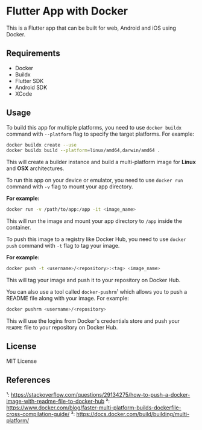 # Flutter App with Docker

This is a Flutter app that can be built for web, Android and iOS using Docker.

## Requirements

- Docker
- Buildx
- Flutter SDK
- Android SDK
- XCode

## Usage

To build this app for multiple platforms, you need to use `docker buildx` command with `--platform` flag to specify the target platforms. For example:

``` bash
docker buildx create --use
docker buildx build --platform=linux/amd64,darwin/amd64 .
```

This will create a builder instance and build a multi-platform image for **Linux** and **OSX** architectures.


To run this app on your device or emulator, you need to use `docker run` command with `-v` flag to mount your app directory. 

**For example:**

```bash
docker run -v /path/to/app:/app -it <image_name>
```

This will run the image and mount your app directory to `/app` inside the container.

To push this image to a registry like Docker Hub, you need to use `docker push` command with `-t` flag to tag your image. 

**For example:**

```bash
docker push -t <username>/<repository>:<tag> <image_name>
```

This will tag your image and push it to your repository on Docker Hub.

You can also use a tool called `docker-pushrm`¹ which allows you to push a README file along with your image. For example:

```bash
docker pushrm <username>/<repository>
```

This will use the logins from Docker's credentials store and push your `README` file to your repository on Docker Hub.

## License

MIT License

## References

¹: https://stackoverflow.com/questions/29134275/how-to-push-a-docker-image-with-readme-file-to-docker-hub
²: https://www.docker.com/blog/faster-multi-platform-builds-dockerfile-cross-compilation-guide/
³: https://docs.docker.com/build/building/multi-platform/
